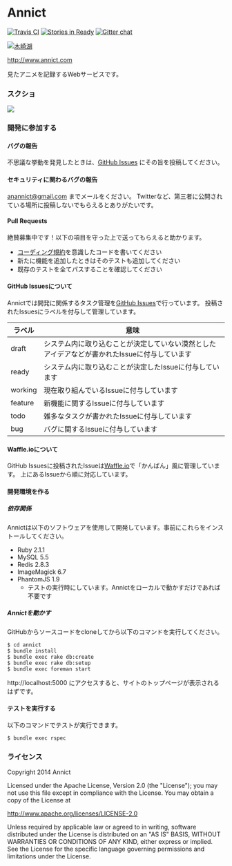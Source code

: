 # Annict

[![Travis CI](https://travis-ci.org/annict/annict.svg?branch=master)](https://travis-ci.org/annict/annict) [![Stories in Ready](https://badge.waffle.io/annict/annict.png?label=ready&title=Ready)](https://waffle.io/annict/annict) [![Gitter chat](https://badges.gitter.im/annict/annict.png)](https://gitter.im/annict/annict)

[![木崎湖](http://d3a8d1smk6xli.cloudfront.net/github/kizakiko.png)](http://ja.wikipedia.org/wiki/%E6%9C%A8%E5%B4%8E%E6%B9%96)

http://www.annict.com

見たアニメを記録するWebサービスです。


### スクショ

[![](http://d3a8d1smk6xli.cloudfront.net/github/screenshot3.gif)](http://d3a8d1smk6xli.cloudfront.net/github/screenshot3.gif)


### 開発に参加する

#### バグの報告

不思議な挙動を発見したときは、[GitHub Issues](https://github.com/annict/annict) にその旨を投稿してください。


#### セキュリティに関わるバグの報告

anannict@gmail.com までメールをください。
Twitterなど、第三者に公開されている場所に投稿しないでもらえるとありがたいです。


#### Pull Requests

絶賛募集中です！以下の項目を守った上で送ってもらえると助かります。

* [コーディング規約](https://github.com/annict/annict/wiki/%E3%82%B3%E3%83%BC%E3%83%87%E3%82%A3%E3%83%B3%E3%82%B0%E8%A6%8F%E7%B4%84)を意識したコードを書いてください
* 新たに機能を追加したときはそのテストも追加してください
* 既存のテストを全てパスすることを確認してください


#### GitHub Issuesについて

Annictでは開発に関係するタスク管理を[GitHub Issues](https://github.com/annict/annict/issues)で行っています。
投稿されたIssuesにラベルを付与して管理しています。

| ラベル   | 意味        |
| ------- | -----------|
| draft   | システム内に取り込むことが決定していない漠然としたアイデアなどが書かれたIssueに付与しています |
| ready   | システム内に取り込むことが決定したIssueに付与しています |
| working | 現在取り組んでいるIssueに付与しています |
| feature | 新機能に関するIssueに付与しています |
| todo    | 雑多なタスクが書かれたIssueに付与しています |
| bug     | バグに関するIssueに付与しています |


#### Waffle.ioについて

GitHub Issuesに投稿されたIssueは[Waffle.io](https://waffle.io/annict/annict)で「かんばん」風に管理しています。
上にあるIssueから順に対応しています。


#### 開発環境を作る

##### 依存関係

Annictは以下のソフトウェアを使用して開発しています。事前にこれらをインストールしてください。

* Ruby 2.1.1
* MySQL 5.5
* Redis 2.8.3
* ImageMagick 6.7
* PhantomJS 1.9
  * テストの実行時にしています。Annictをローカルで動かすだけであれば不要です


##### Annictを動かす

GitHubからソースコードをcloneしてから以下のコマンドを実行してください。

```
$ cd annict
$ bundle install
$ bundle exec rake db:create
$ bundle exec rake db:setup
$ bundle exec foreman start
```

http://localhost:5000 にアクセスすると、サイトのトップページが表示されるはずです。


#### テストを実行する

以下のコマンドでテストが実行できます。

```
$ bundle exec rspec
```


### ライセンス

Copyright 2014 Annict

Licensed under the Apache License, Version 2.0 (the "License");
you may not use this file except in compliance with the License.
You may obtain a copy of the License at

http://www.apache.org/licenses/LICENSE-2.0

Unless required by applicable law or agreed to in writing, software
distributed under the License is distributed on an "AS IS" BASIS,
WITHOUT WARRANTIES OR CONDITIONS OF ANY KIND, either express or implied.
See the License for the specific language governing permissions and
limitations under the License.
